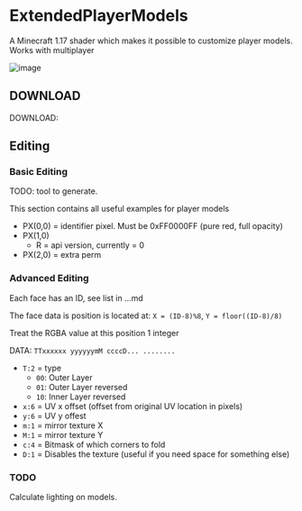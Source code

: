 # ExtendedPlayerModels
A Minecraft 1.17 shader which makes it possible to customize player models.
Works with multiplayer

![image](https://user-images.githubusercontent.com/70565775/131851851-0a27216d-7eca-48c3-aa64-cd16b85919a8.png)

## DOWNLOAD
DOWNLOAD:

## Editing
### Basic Editing
TODO: tool to generate.

This section contains all useful examples for player models
- PX(0,0) = identifier pixel. Must be 0xFF0000FF (pure red, full opacity)
- PX(1,0)
  - R = api version, currently = 0
- PX(2,0) = extra perm

### Advanced Editing
Each face has an ID, see list in ...md 

The face data is position is located at:
`X = (ID-8)%8`, `Y = floor((ID-8)/8)`

Treat the RGBA value at this position 1 integer

DATA: `TTxxxxxx yyyyyymM ccccD... ........`
- `T:2` = type 
  - `00`: Outer Layer
  - `01`: Outer Layer reversed
  - `10`: Inner Layer reversed
- `x:6` = UV x offset (offset from original UV location in pixels)
- `y:6` = UV y offest 
- `m:1` = mirror texture X
- `M:1` = mirror texture Y
- `c:4` = Bitmask of which corners to fold
- `D:1` = Disables the texture (useful if you need space for something else)


### TODO
Calculate lighting on models.
